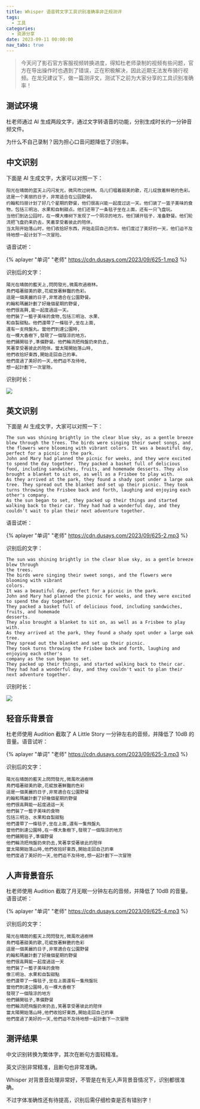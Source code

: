 ```yaml
---
title: Whisper 语音转文字工具识别准确率非正规测评
tags:
  - 工具
categories:
  - 资源分享
date: 2023-09-11 00:00:00
nav_tabs: true
---
```


> 今天问了影石官方客服视频转换进度，得知杜老师录制的视频有些问题，官方在导出操作时也遇到了错误，正在积极解决，因此近期无法发布骑行视频。在龙兄建议下，做一篇测评文，测试下之前为大家分享的工具识别准确率！

<!-- more -->

## 测试环境

杜老师通过 AI 生成两段文字，通过文字转语音的功能，分别生成时长约一分钟音频文件。

为什么不自己录制？因为担心口音问题降低了识别率。

## 中文识别

下面是 AI 生成文字，大家可以对照一下：

```
阳光在晴朗的蓝天上闪闪发光，微风吹过树林。鸟儿们唱着甜美的歌，花儿绽放着鲜艳的色彩。这是一个美丽的日子，非常适合在公园野餐。
约翰和玛丽计划了好几个星期的野餐，他们很高兴能一起度过这一天。他们装了一篮子美味的食物，包括三明治、水果和自制甜点。他们还带了一条毯子坐在上面，还有一只飞盘玩。
当他们到达公园时，在一棵大橡树下发现了一个阴凉的地方。他们铺开毯子，准备野餐。他们轮流把飞盘扔来扔去，笑着享受着彼此的陪伴。
当太阳开始落山时，他们收拾好东西，开始走回自己的车。他们度过了美好的一天，他们迫不及待地想一起计划下一次冒险。
```

语音试听：

{% aplayer "单词" "老师" https://cdn.dusays.com/2023/09/625-1.mp3 %}

识别后的文字：

```
陽光在晴朗的藍天上,閃閃發光,微風吹過樹林。
鳥們唱著甜美的歌,花綻放著鮮豔的色彩。
這是一個美麗的日子,非常適合在公園野餐。
約翰和瑪麗計劃了好幾個星期的野餐,
他們很高興,能一起度過這一天。
他們裝了一籃子美味的食物,包括三明治、水果、
和自製甜點。他們還帶了一條毯子,坐在上面,
還有一支飛盤丸。當他們到達公園時,
在一棵大香樹下,發現了一個陰涼的地方。
他們鋪開毯子,準備野餐。他們輪流把飛盤扔來扔去,
笑著享受著彼此的陪伴。當太陽開始落山時,
他們收拾好東西,開始走回自己的車。
他們度過了美好的一天,他們迫不及待地,
想一起計劃下一次冒險。
```

识别时长：

![](https://cdn.dusays.com/2023/09/625-1.jpg)

## 英文识别

下面是 AI 生成文字，大家可以对照一下：

```
The sun was shining brightly in the clear blue sky, as a gentle breeze blew through the trees. The birds were singing their sweet songs, and the flowers were blooming with vibrant colors. It was a beautiful day, perfect for a picnic in the park.
John and Mary had planned the picnic for weeks, and they were excited to spend the day together. They packed a basket full of delicious food, including sandwiches, fruits, and homemade desserts. They also brought a blanket to sit on, as well as a Frisbee to play with.
As they arrived at the park, they found a shady spot under a large oak tree. They spread out the blanket and set up their picnic. They took turns throwing the Frisbee back and forth, laughing and enjoying each other's company.
As the sun began to set, they packed up their things and started walking back to their car. They had had a wonderful day, and they couldn't wait to plan their next adventure together.
```

语音试听：

{% aplayer "单词" "老师" https://cdn.dusays.com/2023/09/625-2.mp3 %}

识别后的文字：

```
The sun was shining brightly in the clear blue sky, as a gentle breeze blew through
the trees.
The birds were singing their sweet songs, and the flowers were blooming with vibrant
colors.
It was a beautiful day, perfect for a picnic in the park.
John and Mary had planned the picnic for weeks, and they were excited to spend the day together.
They packed a basket full of delicious food, including sandwiches, fruits, and homemade
desserts.
They also brought a blanket to sit on, as well as a Frisbee to play with.
As they arrived at the park, they found a shady spot under a large oak tree.
They spread out the blanket and set up their picnic.
They took turns throwing the Frisbee back and forth, laughing and enjoying each other's
company as the sun began to set.
They packed up their things, and started walking back to their car.
They had had a wonderful day, and they couldn't wait to plan their next adventure together.
```

识别时长：

![](https://cdn.dusays.com/2023/09/625-2.jpg)

## 轻音乐背景音

杜老师使用 Audition 截取了 A Little Story 一分钟左右的音频，并降低了 10dB 的音量。语音试听：

{% aplayer "单词" "老师" https://cdn.dusays.com/2023/09/625-3.mp3 %}

识别后的文字：

```
陽光在晴朗的藍天上閃閃發光,微風吹過樹林
鳥們唱著甜美的歌,花綻放著鮮豔的色彩
這是一個美麗的日子,非常適合在公園野餐
約翰和瑪麗計劃了好幾個星期的野餐
他們很高興能一起度過這一天
他們裝了一籃子美味的食物
包括三明治、水果和自製甜點
他們還帶了一條毯子,坐在上面,還有一隻飛盤丸
當他們到達公園時,在一棵大象樹下,發現了一個陰涼的地方
他們鋪開毯子,準備野餐
他們輪流把飛盤扔來扔去,笑著享受著彼此的陪伴
當太陽開始落山時,他們收拾好東西,開始走回自己的車
他們度過了美好的一天,他們迫不及待地,想一起計劃下一次冒險
```

## 人声背景音乐

杜老师使用 Audition 截取了月无眠一分钟左右的音频，并降低了 10dB 的音量。语音试听：

{% aplayer "单词" "老师" https://cdn.dusays.com/2023/09/625-4.mp3 %}

识别后的文字：

```
陽光在晴朗的藍天上閃閃發光,微風吹過樹林
鳥們唱著甜美的歌,花綻放著鮮艷的色彩
這是一個美麗的日子,非常適合在公園野餐
約翰和瑪麗計劃了好幾個星期的野餐
他們很高興能一起度過這一天
他們裝了一籃子美味的食物
像三明治、水果和自製甜點
他們還帶了一條毯子,坐在上面還有一隻飛盤玩
當他們到達公園時,在一棵大香樹下
發現了一個陰涼的地方
他們鋪開毯子,準備野餐
他們輪流把飛盤扔來扔去,笑著享受著彼此的陪伴
當太陽開始落山時,他們收拾好東西,開始走回自己的車
他們度過了美好的一天,他們迫不及待地想一起計劃下一次冒險
```

## 测评结果

中文识别转换为繁体字，其次在断句方面较精准。

英文识别非常精准，且断句也非常准确。

Whisper 对背景音处理非常好，不管是在有无人声背景音情况下，识别都很准确。

不过字体准确性还有待提高，识别后需仔细检查是否有错别字！